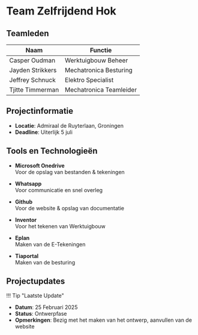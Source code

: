 # Team Zelfrijdend Hok

## Teamleden

| Naam                    | Functie                         |
|-------------------------|--------------------------------|
| Casper Oudman           | Werktuigbouw Beheer            |
| Jayden Strikkers        | Mechatronica Besturing         |
| Jeffrey Schnuck         | Elektro Specialist             |
| Tjitte Timmerman        | Mechatronica Teamleider        |

## Projectinformatie

- **Locatie**: Admiraal de Ruyterlaan, Groningen
- **Deadline**: Uiterlijk 5 juli

## Tools en Technologieën

<div class="grid cards" markdown>

- **Microsoft Onedrive**  
  Voor de opslag van bestanden & tekeningen

- **Whatsapp**  
  Voor communicatie en snel overleg

- **Github**  
  Voor de website & opslag van documentatie

- **Inventor**  
  Voor het tekenen van Werktuigbouw

- **Eplan**  
  Maken van de E-Tekeningen

- **Tiaportal**  
  Maken van de besturing

</div>

## Projectupdates


!!! Tip "Laatste Update"
  - **Datum**: 25 Februari 2025  
  - **Status**: Ontwerpfase  
  - **Opmerkingen**: Bezig met het maken van het ontwerp, aanvullen van de website
